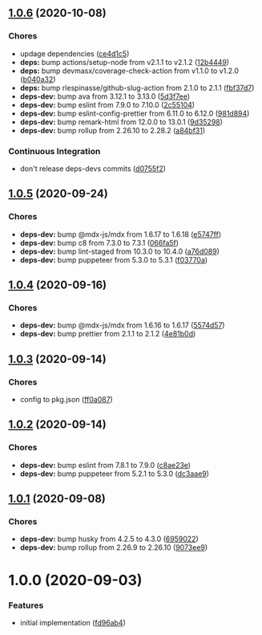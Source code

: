 ## [1.0.6](https://github.com/sergioramos/remark-hint/compare/v1.0.5...v1.0.6) (2020-10-08)

### Chores

- updage dependencies ([ce4d1c5](https://github.com/sergioramos/remark-hint/commit/ce4d1c51227a1b1d0297643a0ecd95ee0099aaee))
- **deps:** bump actions/setup-node from v2.1.1 to v2.1.2 ([12b4449](https://github.com/sergioramos/remark-hint/commit/12b4449906e01ea9318c6cd29b172cbb5fe4eb90))
- **deps:** bump devmasx/coverage-check-action from v1.1.0 to v1.2.0 ([b040a32](https://github.com/sergioramos/remark-hint/commit/b040a326eeb28c6fdc5d0e2df4f15b38db9ddf0f))
- **deps:** bump rlespinasse/github-slug-action from 2.1.0 to 2.1.1 ([fbf37d7](https://github.com/sergioramos/remark-hint/commit/fbf37d7668815ba19b7794c8e44af1a1cd7928d8))
- **deps-dev:** bump ava from 3.12.1 to 3.13.0 ([5d3f7ee](https://github.com/sergioramos/remark-hint/commit/5d3f7eeb16e14467f56f2fac6f30f8cf32968a67))
- **deps-dev:** bump eslint from 7.9.0 to 7.10.0 ([2c55104](https://github.com/sergioramos/remark-hint/commit/2c55104594228fbcdf3600f1b36a14fc548beb6e))
- **deps-dev:** bump eslint-config-prettier from 6.11.0 to 6.12.0 ([981d894](https://github.com/sergioramos/remark-hint/commit/981d8941c4efec1d522a1099d1ba2ad2b428adac))
- **deps-dev:** bump remark-html from 12.0.0 to 13.0.1 ([9d35298](https://github.com/sergioramos/remark-hint/commit/9d35298326bd7ef1dd8dd02cea445a66f8b71736))
- **deps-dev:** bump rollup from 2.26.10 to 2.28.2 ([a84bf31](https://github.com/sergioramos/remark-hint/commit/a84bf31df6d2cf9c2632bc6fc441f93891d9cadd))

### Continuous Integration

- don't release deps-devs commits ([d0755f2](https://github.com/sergioramos/remark-hint/commit/d0755f21b2037bb2477e9fb6da78f02b6e1e2f46))

## [1.0.5](https://github.com/sergioramos/remark-hint/compare/v1.0.4...v1.0.5) (2020-09-24)

### Chores

- **deps-dev:** bump @mdx-js/mdx from 1.6.17 to 1.6.18 ([e5747ff](https://github.com/sergioramos/remark-hint/commit/e5747ff5590c1b40b1c43e053dfa48c2adb93e7a))
- **deps-dev:** bump c8 from 7.3.0 to 7.3.1 ([066fa5f](https://github.com/sergioramos/remark-hint/commit/066fa5ff3b80b0e2532ca7fb03cd807966ef0175))
- **deps-dev:** bump lint-staged from 10.3.0 to 10.4.0 ([a76d089](https://github.com/sergioramos/remark-hint/commit/a76d08993956a389c844545428a13dca7f7810c9))
- **deps-dev:** bump puppeteer from 5.3.0 to 5.3.1 ([f03770a](https://github.com/sergioramos/remark-hint/commit/f03770a335b45993361b32657faa64d255e799db))

## [1.0.4](https://github.com/sergioramos/remark-hint/compare/v1.0.3...v1.0.4) (2020-09-16)

### Chores

- **deps-dev:** bump @mdx-js/mdx from 1.6.16 to 1.6.17 ([5574d57](https://github.com/sergioramos/remark-hint/commit/5574d57419c63fe888bbb8a06614d5f187c2305d))
- **deps-dev:** bump prettier from 2.1.1 to 2.1.2 ([4e81b0d](https://github.com/sergioramos/remark-hint/commit/4e81b0d462c5c13e506e8b70d2099a459ec3c671))

## [1.0.3](https://github.com/sergioramos/remark-hint/compare/v1.0.2...v1.0.3) (2020-09-14)

### Chores

- config to pkg.json ([ff0a087](https://github.com/sergioramos/remark-hint/commit/ff0a0874e88ebbc2e08fb0d3dc0f73163bd2e4b1))

## [1.0.2](https://github.com/sergioramos/remark-hint/compare/v1.0.1...v1.0.2) (2020-09-14)

### Chores

- **deps-dev:** bump eslint from 7.8.1 to 7.9.0 ([c8ae23e](https://github.com/sergioramos/remark-hint/commit/c8ae23e88a6262e18c78a3746e05edf7425d361d))
- **deps-dev:** bump puppeteer from 5.2.1 to 5.3.0 ([dc3aae9](https://github.com/sergioramos/remark-hint/commit/dc3aae90224bf68d37e5514a9a891c3a7482bacf))

## [1.0.1](https://github.com/sergioramos/remark-hint/compare/v1.0.0...v1.0.1) (2020-09-08)

### Chores

- **deps-dev:** bump husky from 4.2.5 to 4.3.0 ([6959022](https://github.com/sergioramos/remark-hint/commit/6959022769c50196b1ee5348170d5c8fa96a9d21))
- **deps-dev:** bump rollup from 2.26.9 to 2.26.10 ([9073ee9](https://github.com/sergioramos/remark-hint/commit/9073ee90b91acf778030e28db4de73ffb27f95b3))

# 1.0.0 (2020-09-03)

### Features

- initial implementation ([fd96ab4](https://github.com/sergioramos/remark-hint/commit/fd96ab49af6bf383b18411000865e3f7a3bdf771))
